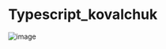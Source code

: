 # Typescript_kovalchuk
![image](https://user-images.githubusercontent.com/122405130/217327507-97b654a1-9eff-48e7-a7b1-24e99c8373f9.png)
